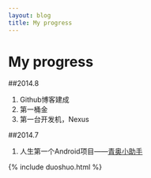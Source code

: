 ```yaml
---
layout: blog
title: My progress
---
```


<link rel="stylesheet" href="/res/css/page.css">

<h1 class="myprogress">My progress</h1>

##2014.8

1. Github博客建成
2. 第一桶金
3. 第一台开发机，Nexus

##2014.7

1. 人生第一个Android项目——[青奥小助手](/post/2014/10/26/My-First-Android-Project.html)

{% include duoshuo.html %}